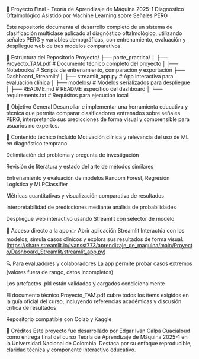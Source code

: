 
🧠 Proyecto Final - Teoría de Aprendizaje de Máquina 2025-1
Diagnóstico Oftalmológico Asistido por Machine Learning sobre Señales PERG

Este repositorio documenta el desarrollo completo de un sistema de clasificación multiclase aplicado al diagnóstico oftalmológico, utilizando señales PERG y variables demográficas, con entrenamiento, evaluación y despliegue web de tres modelos comparativos.

📁 Estructura del Repositorio
Proyecto/
├── parte_practica/
│   ├── Proyecto_TAM.pdf         # Documento técnico completo del proyecto
│   ├── Notebooks/               # Scripts de entrenamiento, comparación y exportación
├── Dashboard_Streamlit/
│   ├── streamlit_app.py         # App interactiva para evaluación clínica
│   ├── modelos/                 # Modelos serializados para despliegue
│   ├── README.md                # README específico del dashboard
│   └── requirements.txt         # Requisitos para ejecución local

🎯 Objetivo General
Desarrollar e implementar una herramienta educativa y técnica que permita comparar clasificadores entrenados sobre señales PERG, interpretando sus predicciones de forma visual y comprensible para usuarios no expertos.

🧪 Contenido técnico incluido
Motivación clínica y relevancia del uso de ML en diagnóstico temprano

Delimitación del problema y pregunta de investigación

Revisión de literatura y estado del arte de métodos similares

Entrenamiento y evaluación de modelos Random Forest, Regresión Logística y MLPClassifier

Métricas cuantitativas y visualización comparativa de resultados

Interpretabilidad de predicciones mediante análisis de probabilidades

Despliegue web interactivo usando Streamlit con selector de modelo

🔗 Acceso directo a la app
👉 Abrir aplicación Streamlit Interactúa con los modelos, simula casos clínicos y explora sus resultados de forma visual.
(https://share.streamlit.io/ivansst773/aprendizaje_de_maquina/main/Proyecto/Dashboard_Streamlit/streamlit_app.py)


🔍 Para evaluadores y colaboradores
La app permite probar casos extremos (valores fuera de rango, datos incompletos)

Los artefactos .pkl están validados y cargados condicionalmente

El documento técnico Proyecto_TAM.pdf cubre todos los ítems exigidos en la guía oficial del curso, incluyendo referencias académicas y discusión crítica de resultados

Repositorio compatible con Colab y Kaggle

🤝 Créditos
Este proyecto fue desarrollado por Edgar Ivan Calpa Cuacialpud como entrega final del curso Teoría de Aprendizaje de Máquina 2025-1 en la Universidad Nacional de Colombia. Destaca por su enfoque reproducible, claridad técnica y componente interactivo educativo.

